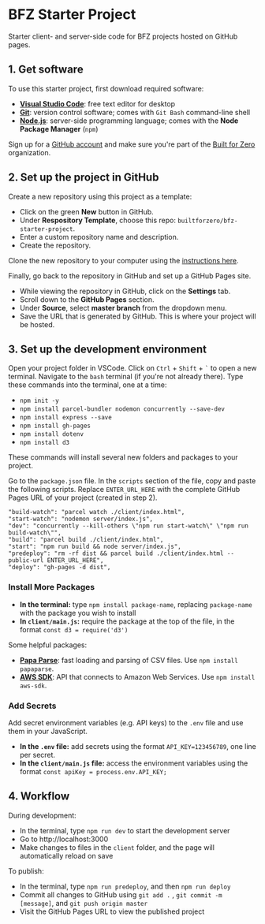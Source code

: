 # BFZ Starter Project
Starter client- and server-side code for BFZ projects hosted on GitHub pages.


## 1. Get software

To use this starter project, first download required software:

- [**Visual Studio Code**](https://code.visualstudio.com/): free text editor for desktop
- [**Git**](https://git-scm.com/): version control software; comes with `Git Bash` command-line shell
- [**Node.js**](https://nodejs.org/en/): server-side programming language; comes with the **Node Package Manager** (`npm`)

Sign up for a [GitHub account](https://github.com/) and make sure you're part of the [Built for Zero](https://github.com/builtforzero) organization.

## 2. Set up the project in GitHub

Create a new repository using this project as a template:

- Click on the green **New** button in GitHub.
- Under **Respository Template**, choose this repo: `builtforzero/bfz-starter-project`. 
- Enter a custom repository name and description. 
- Create the repository.

Clone the new repository to your computer using the [instructions here](https://docs.github.com/en/github/creating-cloning-and-archiving-repositories/cloning-a-repository).

Finally, go back to the repository in GitHub and set up a GitHub Pages site.

- While viewing the repository in GitHub, click on the **Settings** tab.
- Scroll down to the **GitHub Pages** section.
- Under **Source**, select **master branch** from the dropdown menu.
- Save the URL that is generated by GitHub. This is where your project will be hosted.


## 3. Set up the development environment

Open your project folder in VSCode. Click on `Ctrl` + `Shift` + `` ` `` to open a new terminal. Navigate to the `bash` terminal (if you're not already there). Type these commands into the terminal, one at a time:

- `npm init -y`
- `npm install parcel-bundler nodemon concurrently --save-dev`
- `npm install express --save`
- `npm install gh-pages`
- `npm install dotenv`
- `npm install d3`

These commands will install several new folders and packages to your project.

Go to the `package.json` file. In the `scripts` section of the file, copy and paste the following scripts. Replace `ENTER_URL_HERE` with the complete GitHub Pages URL of your project (created in step 2).

    "build-watch": "parcel watch ./client/index.html",
    "start-watch": "nodemon server/index.js",
    "dev": "concurrently --kill-others \"npm run start-watch\" \"npm run build-watch\"",
    "build": "parcel build ./client/index.html",
    "start": "npm run build && node server/index.js",
    "predeploy": "rm -rf dist && parcel build ./client/index.html --public-url ENTER_URL_HERE",
    "deploy": "gh-pages -d dist",


### **Install More Packages**

- **In the terminal:** type `npm install package-name`, replacing `package-name` with the package you wish to install
- **In `client/main.js`:** require the package at the top of the file, in the format `const d3 = require('d3')`

Some helpful packages:

- [**Papa Parse**](https://www.papaparse.com/): fast loading and parsing of CSV files. Use `npm install papaparse`.
- [**AWS SDK**](https://aws.amazon.com/sdk-for-node-js/): API that connects to Amazon Web Services. Use `npm install aws-sdk`.


### **Add Secrets**
Add secret environment variables (e.g. API keys) to the `.env` file and use them in your JavaScript.

- **In the `.env` file:** add secrets using the format `API_KEY=123456789`, one line per secret.
- **In the `client/main.js` file:** access the environment variables using the format `const apiKey = process.env.API_KEY;`


## 4. Workflow

During development:

- In the terminal, type `npm run dev` to start the development server
- Go to http://localhost:3000
- Make changes to files in the `client` folder, and the page will automatically reload on save

To publish:
- In the terminal, type `npm run predeploy`, and then `npm run deploy`
- Commit all changes to GitHub using `git add .` , `git commit -m [message]`, and `git push origin master`
- Visit the GitHub Pages URL to view the published project